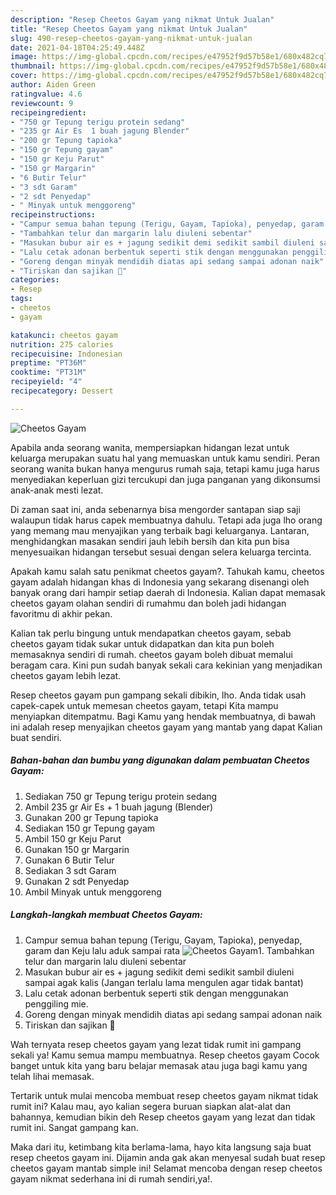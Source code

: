 ```yaml
---
description: "Resep Cheetos Gayam yang nikmat Untuk Jualan"
title: "Resep Cheetos Gayam yang nikmat Untuk Jualan"
slug: 490-resep-cheetos-gayam-yang-nikmat-untuk-jualan
date: 2021-04-18T04:25:49.448Z
image: https://img-global.cpcdn.com/recipes/e47952f9d57b58e1/680x482cq70/cheetos-gayam-foto-resep-utama.jpg
thumbnail: https://img-global.cpcdn.com/recipes/e47952f9d57b58e1/680x482cq70/cheetos-gayam-foto-resep-utama.jpg
cover: https://img-global.cpcdn.com/recipes/e47952f9d57b58e1/680x482cq70/cheetos-gayam-foto-resep-utama.jpg
author: Aiden Green
ratingvalue: 4.6
reviewcount: 9
recipeingredient:
- "750 gr Tepung terigu protein sedang"
- "235 gr Air Es  1 buah jagung Blender"
- "200 gr Tepung tapioka"
- "150 gr Tepung gayam"
- "150 gr Keju Parut"
- "150 gr Margarin"
- "6 Butir Telur"
- "3 sdt Garam"
- "2 sdt Penyedap"
- " Minyak untuk menggoreng"
recipeinstructions:
- "Campur semua bahan tepung (Terigu, Gayam, Tapioka), penyedap, garam dan Keju lalu aduk sampai rata"
- "Tambahkan telur dan margarin lalu diuleni sebentar"
- "Masukan bubur air es + jagung sedikit demi sedikit sambil diuleni sampai agak kalis (Jangan terlalu lama mengulen agar tidak bantat)"
- "Lalu cetak adonan berbentuk seperti stik dengan menggunakan penggiling mie."
- "Goreng dengan minyak mendidih diatas api sedang sampai adonan naik"
- "Tiriskan dan sajikan "
categories:
- Resep
tags:
- cheetos
- gayam

katakunci: cheetos gayam 
nutrition: 275 calories
recipecuisine: Indonesian
preptime: "PT36M"
cooktime: "PT31M"
recipeyield: "4"
recipecategory: Dessert

---
```



![Cheetos Gayam](https://img-global.cpcdn.com/recipes/e47952f9d57b58e1/680x482cq70/cheetos-gayam-foto-resep-utama.jpg)

Apabila anda seorang wanita, mempersiapkan hidangan lezat untuk keluarga merupakan suatu hal yang memuaskan untuk kamu sendiri. Peran seorang  wanita bukan hanya mengurus rumah saja, tetapi kamu juga harus menyediakan keperluan gizi tercukupi dan juga panganan yang dikonsumsi anak-anak mesti lezat.

Di zaman  saat ini, anda sebenarnya bisa mengorder santapan siap saji walaupun tidak harus capek membuatnya dahulu. Tetapi ada juga lho orang yang memang mau menyajikan yang terbaik bagi keluarganya. Lantaran, menghidangkan masakan sendiri jauh lebih bersih dan kita pun bisa menyesuaikan hidangan tersebut sesuai dengan selera keluarga tercinta. 



Apakah kamu salah satu penikmat cheetos gayam?. Tahukah kamu, cheetos gayam adalah hidangan khas di Indonesia yang sekarang disenangi oleh banyak orang dari hampir setiap daerah di Indonesia. Kalian dapat memasak cheetos gayam olahan sendiri di rumahmu dan boleh jadi hidangan favoritmu di akhir pekan.

Kalian tak perlu bingung untuk mendapatkan cheetos gayam, sebab cheetos gayam tidak sukar untuk didapatkan dan kita pun boleh memasaknya sendiri di rumah. cheetos gayam boleh dibuat memalui beragam cara. Kini pun sudah banyak sekali cara kekinian yang menjadikan cheetos gayam lebih lezat.

Resep cheetos gayam pun gampang sekali dibikin, lho. Anda tidak usah capek-capek untuk memesan cheetos gayam, tetapi Kita mampu menyiapkan ditempatmu. Bagi Kamu yang hendak membuatnya, di bawah ini adalah resep menyajikan cheetos gayam yang mantab yang dapat Kalian buat sendiri.

<!--inarticleads1-->

##### Bahan-bahan dan bumbu yang digunakan dalam pembuatan Cheetos Gayam:

1. Sediakan 750 gr Tepung terigu protein sedang
1. Ambil 235 gr Air Es + 1 buah jagung (Blender)
1. Gunakan 200 gr Tepung tapioka
1. Sediakan 150 gr Tepung gayam
1. Ambil 150 gr Keju Parut
1. Gunakan 150 gr Margarin
1. Gunakan 6 Butir Telur
1. Sediakan 3 sdt Garam
1. Gunakan 2 sdt Penyedap
1. Ambil  Minyak untuk menggoreng




<!--inarticleads2-->

##### Langkah-langkah membuat Cheetos Gayam:

1. Campur semua bahan tepung (Terigu, Gayam, Tapioka), penyedap, garam dan Keju lalu aduk sampai rata
<img src="https://img-global.cpcdn.com/steps/c6c19dc36d7ba910/160x128cq70/cheetos-gayam-langkah-memasak-1-foto.jpg" alt="Cheetos Gayam">1. Tambahkan telur dan margarin lalu diuleni sebentar
1. Masukan bubur air es + jagung sedikit demi sedikit sambil diuleni sampai agak kalis (Jangan terlalu lama mengulen agar tidak bantat)
1. Lalu cetak adonan berbentuk seperti stik dengan menggunakan penggiling mie.
1. Goreng dengan minyak mendidih diatas api sedang sampai adonan naik
1. Tiriskan dan sajikan 




Wah ternyata resep cheetos gayam yang lezat tidak rumit ini gampang sekali ya! Kamu semua mampu membuatnya. Resep cheetos gayam Cocok banget untuk kita yang baru belajar memasak atau juga bagi kamu yang telah lihai memasak.

Tertarik untuk mulai mencoba membuat resep cheetos gayam nikmat tidak rumit ini? Kalau mau, ayo kalian segera buruan siapkan alat-alat dan bahannya, kemudian bikin deh Resep cheetos gayam yang lezat dan tidak rumit ini. Sangat gampang kan. 

Maka dari itu, ketimbang kita berlama-lama, hayo kita langsung saja buat resep cheetos gayam ini. Dijamin anda gak akan menyesal sudah buat resep cheetos gayam mantab simple ini! Selamat mencoba dengan resep cheetos gayam nikmat sederhana ini di rumah sendiri,ya!.


